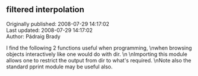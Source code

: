 ## filtered interpolation  
Originally published: 2008-07-29 14:17:02  
Last updated: 2008-07-29 14:17:02  
Author: Pádraig Brady  
  
I find the following 2 functions useful when programming,\nwhen browsing objects interactively like one would do with dir.\n\nImporting this module allows one to restrict the output from dir to what's required.\nNote also the standard pprint module may be useful also.